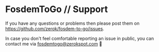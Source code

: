 # FosdemToGo // Support

If you have any questions or problems then please post them on
<https://github.com/zerok/fosdem-to-go/issues>.

In case you don't feel comfortable reporting an issue in public, you can
contact me via [fosdemtogo@zerokspot.com](mailto:fosdemtogo@zerokspot.com) 🙂
